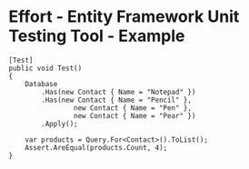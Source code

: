 ﻿# Effort - Entity Framework Unit Testing Tool - Example

```
[Test]
public void Test()
{
    Database
        .Has(new Contact { Name = "Notepad" })
        .Has(new Contact { Name = "Pencil" },
                new Contact { Name = "Pen" },
                new Contact { Name = "Pear" })
        .Apply();

    var products = Query.For<Contact>().ToList();
    Assert.AreEqual(products.Count, 4);
}
```